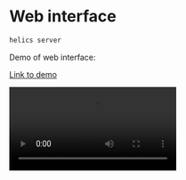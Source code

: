 # Web interface

```bash
helics server
```

Demo of web interface:

[Link to demo](https://user-images.githubusercontent.com/1813121/179425246-9e12db06-a317-493c-88af-098fa460d3ec.mov)

![Demo](https://user-images.githubusercontent.com/1813121/179425246-9e12db06-a317-493c-88af-098fa460d3ec.mov)
